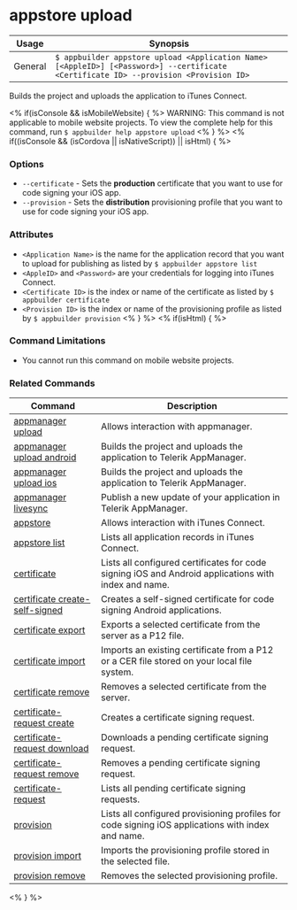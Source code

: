 appstore upload
==========

Usage | Synopsis
------|-------
General | `$ appbuilder appstore upload <Application Name> [<AppleID>] [<Password>] --certificate <Certificate ID> --provision <Provision ID>`

Builds the project and uploads the application to iTunes Connect.

<% if(isConsole && isMobileWebsite) { %>
WARNING: This command is not applicable to mobile website projects. To view the complete help for this command, run `$ appbuilder help appstore upload`
<% } %>
<% if((isConsole && (isCordova || isNativeScript)) || isHtml) { %>
### Options
* `--certificate` - Sets the **production** certificate that you want to use for code signing your iOS app.
* `--provision` - Sets the **distribution** provisioning profile that you want to use for code signing your iOS app.

### Attributes 
* `<Application Name>` is the name for the application record that you want to upload for publishing as listed by `$ appbuilder appstore list`
* `<AppleID>` and `<Password>` are your credentials for logging into iTunes Connect.
* `<Certificate ID>` is the index or name of the certificate as listed by `$ appbuilder certificate`
* `<Provision ID>` is the index or name of the provisioning profile as listed by `$ appbuilder provision`
<% } %>
<% if(isHtml) { %>
### Command Limitations

* You cannot run this command on mobile website projects.

### Related Commands

Command | Description
----------|----------
[appmanager upload](appmanager.html) | Allows interaction with appmanager.
[appmanager upload android](appmanager-upload-android.html) | Builds the project and uploads the application to Telerik AppManager.
[appmanager upload ios](appmanager-upload-ios.html) | Builds the project and uploads the application to Telerik AppManager.
[appmanager livesync](appmanager-livesync.html) | Publish a new update of your application in Telerik AppManager.
[appstore](appstore.html) | Allows interaction with iTunes Connect.
[appstore list](appstore-list.html) | Lists all application records in iTunes Connect.
[certificate](certificate.html) | Lists all configured certificates for code signing iOS and Android applications with index and name.
[certificate create-self-signed](certificate-create-self-signed.html) | Creates a self-signed certificate for code signing Android applications.
[certificate export](certificate-export.html) | Exports a selected certificate from the server as a P12 file.
[certificate import](certificate-import.html) | Imports an existing certificate from a P12 or a CER file stored on your local file system.
[certificate remove](certificate-remove.html) | Removes a selected certificate from the server.
[certificate-request create](certificate-request-create.html) | Creates a certificate signing request.
[certificate-request download](certificate-request-download.html) | Downloads a pending certificate signing request.
[certificate-request remove](certificate-request-remove.html) | Removes a pending certificate signing request.
[certificate-request](certificate-request.html) | Lists all pending certificate signing requests.
[provision](provision.html) | Lists all configured provisioning profiles for code signing iOS applications with index and name.
[provision import](provision-import.html) | Imports the provisioning profile stored in the selected file.
[provision remove](provision-remove.html) | Removes the selected provisioning profile.
<% } %>